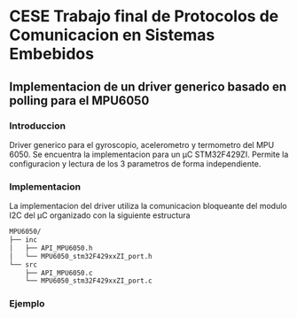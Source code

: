 # CESE Trabajo final de Protocolos de Comunicacion en Sistemas Embebidos

## Implementacion de un driver generico basado en polling para el MPU6050

### Introduccion
Driver generico para el gyroscopio, acelerometro y termometro del MPU 6050. Se encuentra la implementacion para un µC STM32F429ZI. Permite la configuracion y lectura de los 3 parametros de forma independiente.

### Implementacion
La implementacion del driver utiliza la comunicacion bloqueante del modulo I2C del µC organizado con la siguiente estructura

```bash
MPU6050/
├── inc
│   ├── API_MPU6050.h
│   └── MPU6050_stm32F429xxZI_port.h
└── src
    ├── API_MPU6050.c
    └── MPU6050_stm32F429xxZI_port.c
```

### Ejemplo
